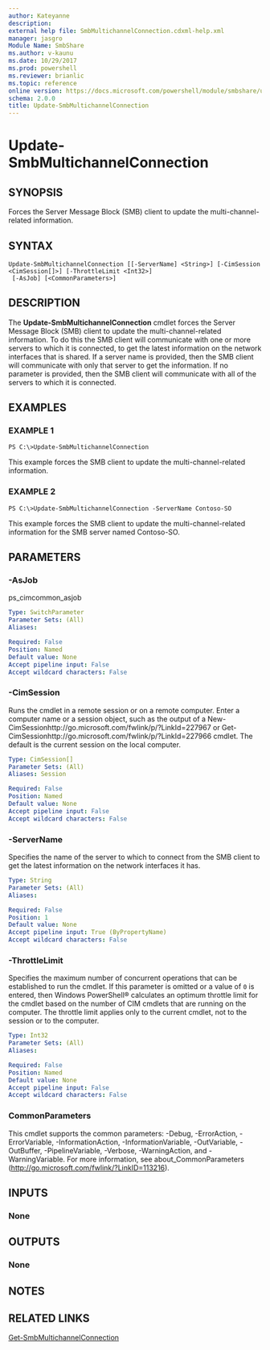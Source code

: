 ```yaml
---
author: Kateyanne
description: 
external help file: SmbMultichannelConnection.cdxml-help.xml
manager: jasgro
Module Name: SmbShare
ms.author: v-kaunu
ms.date: 10/29/2017
ms.prod: powershell
ms.reviewer: brianlic
ms.topic: reference
online version: https://docs.microsoft.com/powershell/module/smbshare/update-smbmultichannelconnection?view=windowsserver2012r2-ps&wt.mc_id=ps-gethelp
schema: 2.0.0
title: Update-SmbMultichannelConnection
---
```


# Update-SmbMultichannelConnection

## SYNOPSIS
Forces the Server Message Block (SMB) client to update the multi-channel-related information.

## SYNTAX

```
Update-SmbMultichannelConnection [[-ServerName] <String>] [-CimSession <CimSession[]>] [-ThrottleLimit <Int32>]
 [-AsJob] [<CommonParameters>]
```

## DESCRIPTION
The **Update-SmbMultichannelConnection** cmdlet forces the Server Message Block (SMB) client to update the multi-channel-related information.
To do this the SMB client will communicate with one or more servers to which it is connected, to get the latest information on the network interfaces that is shared.
If a server name is provided, then the SMB client will communicate with only that server to get the information.
If no parameter is provided, then the SMB client will communicate with all of the servers to which it is connected.

## EXAMPLES

### EXAMPLE 1
```
PS C:\>Update-SmbMultichannelConnection
```

This example forces the SMB client to update the multi-channel-related information.

### EXAMPLE 2
```
PS C:\>Update-SmbMultichannelConnection -ServerName Contoso-SO
```

This example forces the SMB client to update the multi-channel-related information for the SMB server named Contoso-SO.

## PARAMETERS

### -AsJob
ps_cimcommon_asjob

```yaml
Type: SwitchParameter
Parameter Sets: (All)
Aliases: 

Required: False
Position: Named
Default value: None
Accept pipeline input: False
Accept wildcard characters: False
```

### -CimSession
Runs the cmdlet in a remote session or on a remote computer.
Enter a computer name or a session object, such as the output of a New-CimSessionhttp://go.microsoft.com/fwlink/p/?LinkId=227967 or Get-CimSessionhttp://go.microsoft.com/fwlink/p/?LinkId=227966 cmdlet.
The default is the current session on the local computer.

```yaml
Type: CimSession[]
Parameter Sets: (All)
Aliases: Session

Required: False
Position: Named
Default value: None
Accept pipeline input: False
Accept wildcard characters: False
```

### -ServerName
Specifies the name of the server to which to connect from the SMB client to get the latest information on the network interfaces it has.

```yaml
Type: String
Parameter Sets: (All)
Aliases: 

Required: False
Position: 1
Default value: None
Accept pipeline input: True (ByPropertyName)
Accept wildcard characters: False
```

### -ThrottleLimit
Specifies the maximum number of concurrent operations that can be established to run the cmdlet.
If this parameter is omitted or a value of `0` is entered, then Windows PowerShell® calculates an optimum throttle limit for the cmdlet based on the number of CIM cmdlets that are running on the computer.
The throttle limit applies only to the current cmdlet, not to the session or to the computer.

```yaml
Type: Int32
Parameter Sets: (All)
Aliases: 

Required: False
Position: Named
Default value: None
Accept pipeline input: False
Accept wildcard characters: False
```

### CommonParameters
This cmdlet supports the common parameters: -Debug, -ErrorAction, -ErrorVariable, -InformationAction, -InformationVariable, -OutVariable, -OutBuffer, -PipelineVariable, -Verbose, -WarningAction, and -WarningVariable. For more information, see about_CommonParameters (http://go.microsoft.com/fwlink/?LinkID=113216).

## INPUTS

### None

## OUTPUTS

### None

## NOTES

## RELATED LINKS

[Get-SmbMultichannelConnection](./Get-SmbMultichannelConnection.md)

